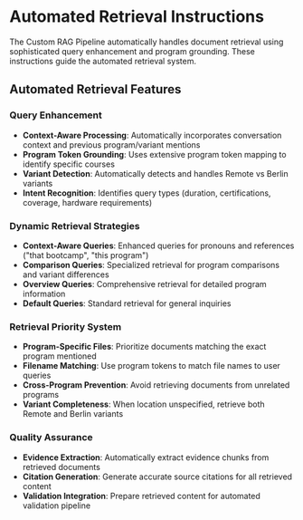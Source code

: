 # Automated Retrieval Instructions

The Custom RAG Pipeline automatically handles document retrieval using sophisticated query enhancement and program grounding. These instructions guide the automated retrieval system.

## Automated Retrieval Features

### Query Enhancement
- **Context-Aware Processing**: Automatically incorporates conversation context and previous program/variant mentions
- **Program Token Grounding**: Uses extensive program token mapping to identify specific courses
- **Variant Detection**: Automatically detects and handles Remote vs Berlin variants
- **Intent Recognition**: Identifies query types (duration, certifications, coverage, hardware requirements)

### Dynamic Retrieval Strategies
- **Context-Aware Queries**: Enhanced queries for pronouns and references ("that bootcamp", "this program")
- **Comparison Queries**: Specialized retrieval for program comparisons and variant differences
- **Overview Queries**: Comprehensive retrieval for detailed program information
- **Default Queries**: Standard retrieval for general inquiries

### Retrieval Priority System
- **Program-Specific Files**: Prioritize documents matching the exact program mentioned
- **Filename Matching**: Use program tokens to match file names to user queries
- **Cross-Program Prevention**: Avoid retrieving documents from unrelated programs
- **Variant Completeness**: When location unspecified, retrieve both Remote and Berlin variants

### Quality Assurance
- **Evidence Extraction**: Automatically extract evidence chunks from retrieved documents
- **Citation Generation**: Generate accurate source citations for all retrieved content
- **Validation Integration**: Prepare retrieved content for automated validation pipeline
